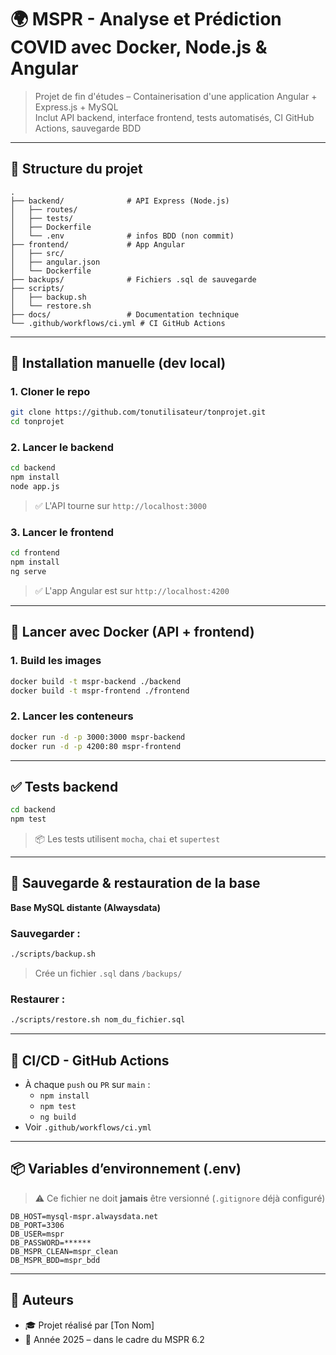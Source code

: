 # 🌍 MSPR - Analyse et Prédiction COVID avec Docker, Node.js & Angular

> Projet de fin d'études – Containerisation d'une application Angular + Express.js + MySQL  
> Inclut API backend, interface frontend, tests automatisés, CI GitHub Actions, sauvegarde BDD

---

## 📁 Structure du projet

```
.
├── backend/              # API Express (Node.js)
│   ├── routes/
│   ├── tests/
│   ├── Dockerfile
│   └── .env              # infos BDD (non commit)
├── frontend/             # App Angular
│   ├── src/
│   ├── angular.json
│   └── Dockerfile
├── backups/              # Fichiers .sql de sauvegarde
├── scripts/
│   ├── backup.sh
│   └── restore.sh
├── docs/                 # Documentation technique
└── .github/workflows/ci.yml # CI GitHub Actions
```

---

## 🚀 Installation manuelle (dev local)

### 1. Cloner le repo

```bash
git clone https://github.com/tonutilisateur/tonprojet.git
cd tonprojet
```

### 2. Lancer le backend

```bash
cd backend
npm install
node app.js
```

> ✅ L'API tourne sur `http://localhost:3000`

### 3. Lancer le frontend

```bash
cd frontend
npm install
ng serve
```

> ✅ L'app Angular est sur `http://localhost:4200`

---

## 🐳 Lancer avec Docker (API + frontend)

### 1. Build les images

```bash
docker build -t mspr-backend ./backend
docker build -t mspr-frontend ./frontend
```

### 2. Lancer les conteneurs

```bash
docker run -d -p 3000:3000 mspr-backend
docker run -d -p 4200:80 mspr-frontend
```

---

## ✅ Tests backend

```bash
cd backend
npm test
```

> 📦 Les tests utilisent `mocha`, `chai` et `supertest`

---

## 🔁 Sauvegarde & restauration de la base

**Base MySQL distante (Alwaysdata)**

### Sauvegarder :

```bash
./scripts/backup.sh
```

> Crée un fichier `.sql` dans `/backups/`

### Restaurer :

```bash
./scripts/restore.sh nom_du_fichier.sql
```

---

## 🧪 CI/CD - GitHub Actions

- À chaque `push` ou `PR` sur `main` :
  - `npm install`
  - `npm test`
  - `ng build`
- Voir `.github/workflows/ci.yml`

---

## 📦 Variables d’environnement (.env)

> ⚠️ Ce fichier ne doit **jamais** être versionné (`.gitignore` déjà configuré)

```env
DB_HOST=mysql-mspr.alwaysdata.net
DB_PORT=3306
DB_USER=mspr
DB_PASSWORD=******
DB_MSPR_CLEAN=mspr_clean
DB_MSPR_BDD=mspr_bdd
```

---

## 💬 Auteurs

- 🎓 Projet réalisé par [Ton Nom]
- 📅 Année 2025 – dans le cadre du MSPR 6.2